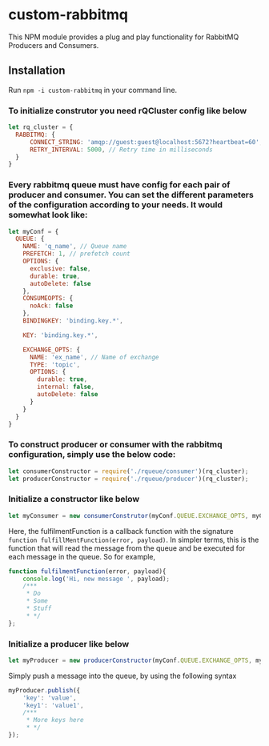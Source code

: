 # custom-rabbitmq
This NPM module provides a plug and play functionality for RabbitMQ Producers and Consumers.

## Installation
Run `npm -i custom-rabbitmq` in your command line.

### To initialize construtor you need rQCluster config like below
```javascript
let rq_cluster = {
  RABBITMQ: {
      CONNECT_STRING: 'amqp://guest:guest@localhost:5672?heartbeat=60', //Your RabbitMQ Server instead of localhost
      RETRY_INTERVAL: 5000, // Retry time in milliseconds
  }
}
```

### Every rabbitmq queue must have config for each pair of producer and consumer. You can set the different parameters of the configuration according to your needs. It would somewhat look like:

```javascript
let myConf = {
  QUEUE: {
    NAME: 'q_name', // Queue name
    PREFETCH: 1, // prefetch count
    OPTIONS: {
      exclusive: false,
      durable: true,
      autoDelete: false
    },
    CONSUMEOPTS: {
      noAck: false
    },
    BINDINGKEY: 'binding.key.*',

    KEY: 'binding.key.*',

    EXCHANGE_OPTS: {
      NAME: 'ex_name', // Name of exchange
      TYPE: 'topic',
      OPTIONS: {
        durable: true,
        internal: false,
        autoDelete: false
      }
    }
  }
}
```
### To construct producer or consumer with the rabbitmq configuration, simply use the below code:

```javascript
let consumerConstructor = require('./rqueue/consumer')(rq_cluster);
let producerConstructor = require('./rqueue/producer')(rq_cluster);
```
### Initialize a constructor like below

```javascript
let myConsumer = new consumerConstrutor(myConf.QUEUE.EXCHANGE_OPTS, myConf.QUEUE, {}, fulfillMentFunction)
```
Here, the fulfilmentFunction is a callback function with the signature `function fulfillMentFunction(error, payload)`. In simpler terms, this is the function that will read the message from the queue and be executed for each message in the queue. So for example,
```javascript
function fulfilmentFunction(error, payload){
    console.log('Hi, new message ', payload);
    /***
     * Do
     * Some
     * Stuff
     * */
};
```
### Initialize a producer like below

```javascript
let myProducer = new producerConstructor(myConf.QUEUE.EXCHANGE_OPTS, myConf.QUEUE.BINDINGKEY);
```
Simply push a message into the queue, by using the following syntax
```javascript
myProducer.publish({
    'key': 'value',
    'key1': 'value1',
    /***
     * More keys here
     * */
});
```
